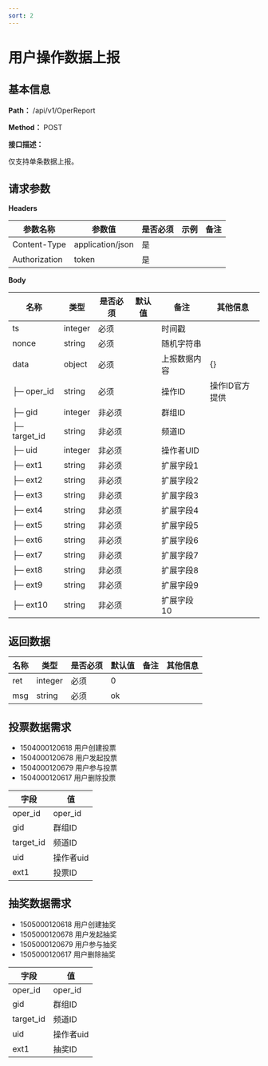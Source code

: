```yaml
---
sort: 2
---
```


# 用户操作数据上报

## 基本信息

**Path：** /api/v1/OperReport

**Method：** POST

**接口描述：**

仅支持单条数据上报。

## 请求参数

**Headers**

| 参数名称          | 参数值              | 是否必须 | 示例 | 备注 |
|---------------|------------------|------|----|----|
| Content-Type  | application/json | 是    |    |    |
| Authorization | token            | 是    |    |    |

**Body**

| 名称           | 类型        | 是否必须 | 默认值 | 备注                             | 其他信息                       |
|--------------|-----------|------|-----|--------------------------------|----------------------------|
| ts           | integer   | 必须   |     | 时间戳                            |                            |
| nonce        | string    | 必须   |     | 随机字符串                          |                            |
| data    | object | 必须   |     | 上报数据内容        | {}                   |
| ├─ oper_id   | string    | 必须   |     | 操作ID                           | 操作ID官方提供                   |
| ├─ gid       | integer   | 非必须  |     | 群组ID                           |                            |
| ├─ target_id | string    | 非必须  |     | 频道ID                           |                            |
| ├─ uid    | integer   | 非必须  |     | 操作者UID                         |  |
| ├─ ext1      | string    | 非必须  |     | 扩展字段1                          |                            |
| ├─ ext2      | string    | 非必须  |     | 扩展字段2                          |                            |
| ├─ ext3      | string    | 非必须  |     | 扩展字段3                          |                            |
| ├─ ext4      | string    | 非必须  |     | 扩展字段4                          |                            |
| ├─ ext5      | string    | 非必须  |     | 扩展字段5                          |                            |
| ├─ ext6      | string    | 非必须  |     | 扩展字段6                          |                            |
| ├─ ext7      | string    | 非必须  |     | 扩展字段7                          |                            |
| ├─ ext8      | string    | 非必须  |     | 扩展字段8                          |                            |
| ├─ ext9      | string    | 非必须  |     | 扩展字段9                          |                            |
| ├─ ext10     | string    | 非必须  |     | 扩展字段10                         |                            |


## 返回数据

| 名称  | 类型      | 是否必须 | 默认值 | 备注                   | 其他信息 |
|-----|---------|------|-----|----------------------|------|
| ret | integer | 必须   | 0   |                      |      |
| msg | string  | 必须   | ok  |                      |      |


## 投票数据需求

- 1504000120618	用户创建投票
- 1504000120678	用户发起投票
- 1504000120679	用户参与投票
- 1504000120617	用户删除投票

| 字段        | 值                     |
|-----------|-----------------------|
| oper_id   | oper_id       |
| gid       | 群组ID                  |
| target_id | 频道ID                  |
| uid    | 操作者uid |
| ext1     | 投票ID               |

## 抽奖数据需求

- 1505000120618	用户创建抽奖
- 1505000120678	用户发起抽奖
- 1505000120679	用户参与抽奖
- 1505000120617	用户删除抽奖


| 字段        | 值                     |
|-----------|-----------------------|
| oper_id   | oper_id       |
| gid       | 群组ID                  |
| target_id | 频道ID                  |
| uid    | 操作者uid |
| ext1     | 抽奖ID               |

